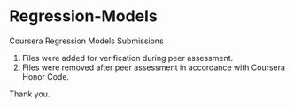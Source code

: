 # Regression-Models
Coursera Regression Models Submissions

1. Files were added for verification during peer assessment.
2. Files were removed after peer assessment in accordance with Coursera Honor Code.

Thank you.
